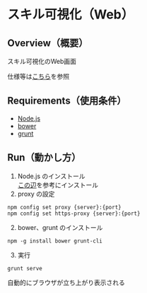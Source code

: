スキル可視化（Web）
===============

## Overview（概要）
スキル可視化のWeb画面

仕様等は[こちら](/gitbucket/2917/skill-spec)を参照

## Requirements（使用条件）
- [Node.js](https://nodejs.org/)
- [bower](https://bower.io/)
- [grunt](http://gruntjs.com/)

## Run（動かし方）
1. Node.js のインストール  
   [この辺](http://qiita.com/krtbk1d/items/9001ae194571feb63a5e)を参考にインストール
2. proxy の設定  
```
npm config set proxy {server}:{port}
npm config set https-proxy {server}:{port}
```

2. bower、grunt のインストール
```
npm -g install bower grunt-cli
```

3. 実行
```
grunt serve
```
自動的にブラウザが立ち上がり表示される
